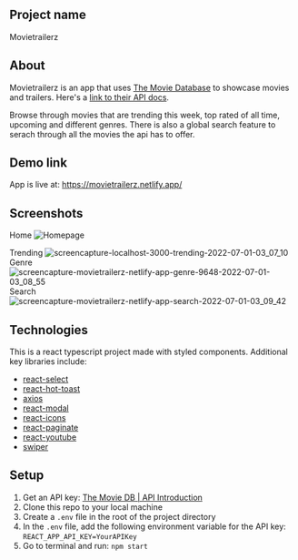 ## Project name

Movietrailerz

## About

Movietrailerz is an app that uses [The Movie Database](https://www.themoviedb.org/) to showcase movies and trailers. Here's a [link to their API docs](https://developers.themoviedb.org/3/getting-started/introduction).

Browse through movies that are trending this week, top rated of all time, upcoming and different genres. There is also a global search feature to serach through all the movies the api has to offer.

## Demo link

App is live at: https://movietrailerz.netlify.app/

## Screenshots
Home
![Homepage](https://user-images.githubusercontent.com/42705232/176843319-49f9ec78-76fc-42ee-a45d-a22c88d9f639.png)

Trending
![screencapture-localhost-3000-trending-2022-07-01-03_07_10](https://user-images.githubusercontent.com/42705232/176842769-39f56279-873c-4009-84af-728bac81467b.png)
Genre
![screencapture-movietrailerz-netlify-app-genre-9648-2022-07-01-03_08_55](https://user-images.githubusercontent.com/42705232/176843067-75724e66-2b25-4695-83a3-0c50c81c8502.png)
Search
![screencapture-movietrailerz-netlify-app-search-2022-07-01-03_09_42](https://user-images.githubusercontent.com/42705232/176843433-aa693552-533f-46ac-a458-d6482c6eb848.png)

## Technologies

This is a react typescript project made with styled components. Additional key libraries include:

- [react-select](https://react-select.com/home)
- [react-hot-toast](https://react-hot-toast.com/)
- [axios](https://axios-http.com/docs/intro)
- [react-modal](https://www.npmjs.com/package/react-modal)
- [react-icons](https://react-icons.github.io/react-icons/)
- [react-paginate](https://www.npmjs.com/package/react-paginate)
- [react-youtube](https://www.npmjs.com/package/react-youtube)
- [swiper](https://www.npmjs.com/package/swiper)

## Setup

1. Get an API key: [The Movie DB | API Introduction](https://developers.themoviedb.org/3/getting-started/introduction)
2. Clone this repo to your local machine
3. Create a `.env` file in the root of the project directory
4. In the `.env` file, add the following environment variable for the API key: `REACT_APP_API_KEY=YourAPIKey`
5. Go to terminal and run: `npm start`
